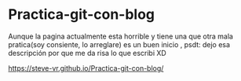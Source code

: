 # Practica-git-con-blog
Aunque la pagina actualmente esta horrible y tiene una que otra mala pratica(soy consiente, lo arreglare)
es un buen inicio , psdt: dejo esa descripción por que me da risa lo que escribi XD

https://steve-vr.github.io/Practica-git-con-blog/
